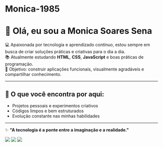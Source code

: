 # Monica-1985
# 👋 Olá, eu sou a Monica Soares Sena  

💻 Apaixonada por tecnologia e aprendizado contínuo, estou sempre em busca de criar soluções práticas e criativas para o dia a dia.  
📚 Atualmente estudando **HTML**, **CSS**, **JavaScript** e boas práticas de programação.  
🚀 Objetivo: construir aplicações funcionais, visualmente agradáveis e compartilhar conhecimento.  

---

## 🌱 O que você encontra por aqui:
- Projetos pessoais e experimentos criativos  
- Códigos limpos e bem estruturados  
- Evolução constante nas minhas habilidades  

---

✨ **"A tecnologia é a ponte entre a imaginação e a realidade."**  


<div> 
  <a href="https://instagram.com/mony_ca_2" target="_blank"><img src="https://img.shields.io/badge/-Instagram-%23E4405F?style=for-the-badge&logo=instagram&logoColor=white" target="_blank"></a>
 	  <a href="https://www.linkedin.com/in/monicas-sena/" target="_blank"><img src="https://img.shields.io/badge/-LinkedIn-%230077B5?style=for-the-badge&logo=linkedin&logoColor=white" target="_blank"></a> 
  <a href="mailto:mocidade6@gmail.com" target="_blank">
<img src="https://img.shields.io/badge/E--mail-D14836?style=for-the-badge&logo=gmail&logoColor=white">
</a>
